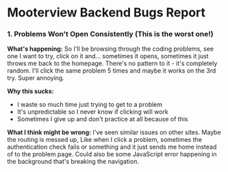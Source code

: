# Mooterview Backend Bugs Report

### 1. Problems Won't Open Consistently (This is the worst one!)

**What's happening:**
So I'll be browsing through the coding problems, see one I want to try, click on it and... sometimes it opens, sometimes it just throws me back to the homepage. There's no pattern to it - it's completely random. I'll click the same problem 5 times and maybe it works on the 3rd try. Super annoying.

**Why this sucks:**
- I waste so much time just trying to get to a problem
- It's unpredictable so I never know if clicking will work
- Sometimes I give up and don't practice at all because of this

**What I think might be wrong:**
I've seen similar issues on other sites. Maybe the routing is messed up, Like when I click a problem, sometimes the authentication check fails or something and it just sends me home instead of to the problem page. Could also be some JavaScript error happening in the background that's breaking the navigation.

